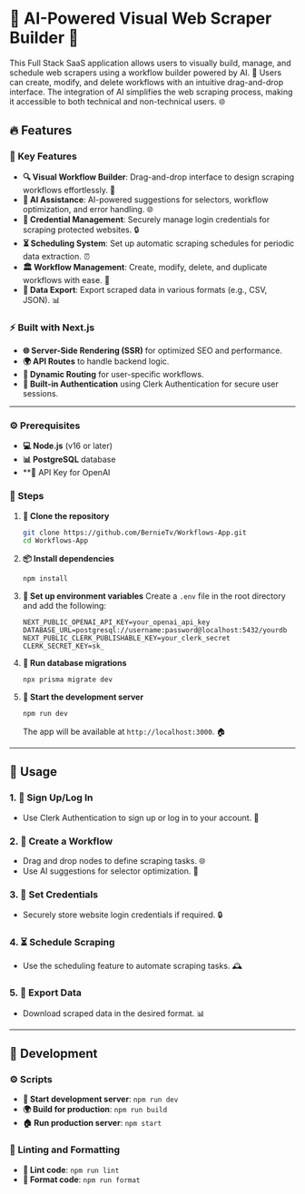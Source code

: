 # 🚀 AI-Powered Visual Web Scraper Builder 🔧

This Full Stack SaaS application allows users to visually build, manage, and schedule web scrapers using a workflow builder powered by AI. 🤖 Users can create, modify, and delete workflows with an intuitive drag-and-drop interface. The integration of AI simplifies the web scraping process, making it accessible to both technical and non-technical users. 🌐

## 🔥 Features

### 🌟 Key Features

-   **🔍 Visual Workflow Builder**: Drag-and-drop interface to design scraping workflows effortlessly. 🔧
-   **🤖 AI Assistance**: AI-powered suggestions for selectors, workflow optimization, and error handling. 🌐
-   **🔑 Credential Management**: Securely manage login credentials for scraping protected websites. 🔒
-   **⏳ Scheduling System**: Set up automatic scraping schedules for periodic data extraction. ⏰
-   **🏛️ Workflow Management**: Create, modify, delete, and duplicate workflows with ease. 🔄
-   **📄 Data Export**: Export scraped data in various formats (e.g., CSV, JSON). 📊

### ⚡ Built with Next.js

-   **🌐 Server-Side Rendering (SSR)** for optimized SEO and performance.
-   **🌍 API Routes** to handle backend logic.
-   **📁 Dynamic Routing** for user-specific workflows.
-   **🔐 Built-in Authentication** using Clerk Authentication for secure user sessions.

---

### ⚙️ Prerequisites

-   **💻 Node.js** (v16 or later)
-   **📊 PostgreSQL** database
-   **🔧 API Key for OpenAI

### 🔎 Steps

1. **🔄 Clone the repository**

    ```bash
    git clone https://github.com/BernieTv/Workflows-App.git
    cd Workflows-App
    ```

2. **📦 Install dependencies**

    ```bash
    npm install
    ```

3. **🔐 Set up environment variables**
   Create a `.env` file in the root directory and add the following:

    ```env
    NEXT_PUBLIC_OPENAI_API_KEY=your_openai_api_key
    DATABASE_URL=postgresql://username:password@localhost:5432/yourdb
    NEXT_PUBLIC_CLERK_PUBLISHABLE_KEY=your_clerk_secret
    CLERK_SECRET_KEY=sk_
    ```

4. **🔧 Run database migrations**

    ```bash
    npx prisma migrate dev
    ```

5. **🚀 Start the development server**
    ```bash
    npm run dev
    ```
    The app will be available at `http://localhost:3000`. 🏠

---

## 🔧 Usage

### 1. **🔐 Sign Up/Log In**

-   Use Clerk Authentication to sign up or log in to your account. 🔑

### 2. **🔧 Create a Workflow**

-   Drag and drop nodes to define scraping tasks. 🌐
-   Use AI suggestions for selector optimization. 🤖

### 3. **🔑 Set Credentials**

-   Securely store website login credentials if required. 🔒

### 4. **⏳ Schedule Scraping**

-   Use the scheduling feature to automate scraping tasks. 🕰️

### 5. **📄 Export Data**

-   Download scraped data in the desired format. 📊

---

## 💪 Development

### ⚙️ Scripts

-   **🚀 Start development server**: `npm run dev`
-   **🌍 Build for production**: `npm run build`
-   **🏠 Run production server**: `npm start`

### 🔧 Linting and Formatting

-   **🔢 Lint code**: `npm run lint`
-   **🔄 Format code**: `npm run format`

